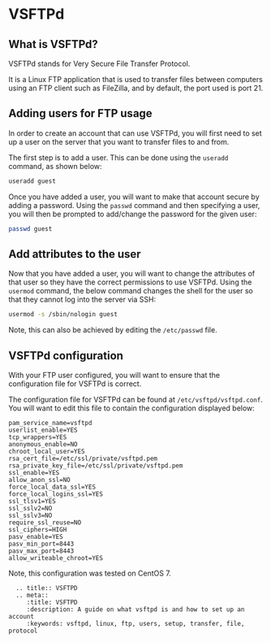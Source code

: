 # VSFTPd

## What is VSFTPd?

VSFTPd stands for Very Secure File Transfer Protocol.

It is a Linux FTP application that is used to transfer files between computers using an FTP client such as FileZilla, and by default, the port used is port 21.

## Adding users for FTP usage

In order to create an account that can use VSFTPd, you will first need to set up a user on the server that you want to transfer files to and from.

The first step is to add a user. This can be done using the `useradd` command, as shown below:

```bash
useradd guest
```

Once you have added a user, you will want to make that account secure by adding a password. Using the `passwd` command and then specifying a user, you will then be prompted to add/change the password for the given user:

```bash
passwd guest
```

## Add attributes to the user

Now that you have added a user, you will want to change the attributes of that user so they have the correct permissions to use VSFTPd. Using the `usermod` command, the below command changes the shell for the user so that they cannot log into the server via SSH:

```bash
usermod -s /sbin/nologin guest
```

Note, this can also be achieved by editing the `/etc/passwd` file.

## VSFTPd configuration

With your FTP user configured, you will want to ensure that the configuration file for VSFTPd is correct.

The configuration file for VSFTPd can be found at `/etc/vsftpd/vsftpd.conf`. You will want to edit this file to contain the configuration displayed below:

```console
pam_service_name=vsftpd
userlist_enable=YES
tcp_wrappers=YES
anonymous_enable=NO
chroot_local_user=YES
rsa_cert_file=/etc/ssl/private/vsftpd.pem
rsa_private_key_file=/etc/ssl/private/vsftpd.pem
ssl_enable=YES
allow_anon_ssl=NO
force_local_data_ssl=YES
force_local_logins_ssl=YES
ssl_tlsv1=YES
ssl_sslv2=NO
ssl_sslv3=NO
require_ssl_reuse=NO
ssl_ciphers=HIGH
pasv_enable=YES
pasv_min_port=8443
pasv_max_port=8443
allow_writeable_chroot=YES
```

Note, this configuration was tested on CentOS 7.

```eval_rst
  .. title:: VSFTPD
  .. meta::
     :title: VSFTPD
     :description: A guide on what vsftpd is and how to set up an account
     :keywords: vsftpd, linux, ftp, users, setup, transfer, file, protocol
```
